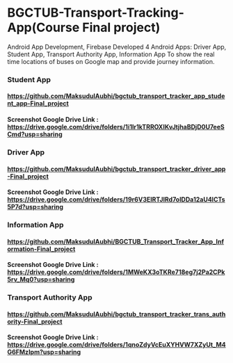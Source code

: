 # BGCTUB-Transport-Tracking-App(Course Final project)
Android App Development, Firebase 
Developed 4 Android Apps: Driver App, Student App, Transport Authority App, Information App
To show the real time locations of buses on Google map and provide journey information.

### Student App
#### https://github.com/MaksudulAubhi/bgctub_transport_tracker_app_student_app-Final_project
#### Screenshot Google Drive Link : https://drive.google.com/drive/folders/1i1lr1kTRROXIKvJtjhaBDjD0U7eeSCmd?usp=sharing

### Driver App
#### https://github.com/MaksudulAubhi/bgctub_transport_tracker_driver_app-Final_project
#### Screenshot Google Drive Link : https://drive.google.com/drive/folders/19r6V3ElRTJlRd7oIDDa12aU4lCTs5P7d?usp=sharing

### Information App
#### https://github.com/MaksudulAubhi/BGCTUB_Transport_Tracker_App_Information-Final_project
#### Screenshot Google Drive Link : https://drive.google.com/drive/folders/1MWeKX3oTKRe718eg7j2Pa2CPk5rv_Mq0?usp=sharing

### Transport Authority App
#### https://github.com/MaksudulAubhi/bgctub_transport_tracker_trans_authority-Final_project
#### Screenshot Google Drive Link : https://drive.google.com/drive/folders/1qnoZdyVcEuXYHVW7XZyUt_M4G6FMzIpm?usp=sharing
